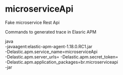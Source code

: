 # microserviceApi
Fake microservice Rest Api

Commands to generated trace in Elasric APM

java \
 -javaagent:elastic-apm-agent-1.18.0.RC1.jar\
 -Delastic.apm.service_name=microserviceApi\
 -Delastic.apm.server_urls= <URL OF ELASTIC APM SERVER>
 -Delastic.apm.secret_token= <TOKEN OF ELASTIC APM SERVER> \
 -Delastic.apm.application_packages=br.microserviceapi \
 -jar